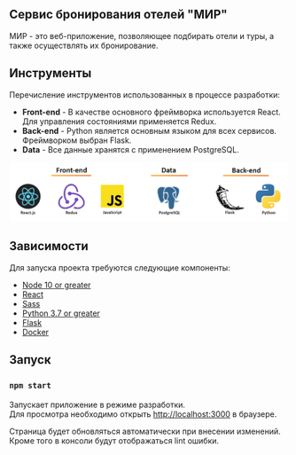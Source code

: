 ## Сервис бронирования отелей "МИР"

МИР - это веб-приложение, позволяющее подбирать отели и туры, а также осуществлять их бронирование. 

## Инструменты

Перечисление инструментов использованных в процессе разработки:

* **Front-end** - В качестве основного фреймворка используется React. Для управления состояниями применяется Redux.
* **Back-end** - Python является основным языком для всех сервисов. Фреймворком выбран Flask.
* **Data** - Все данные хранятся с применением PostgreSQL. 

![Core stack](./src/assets/core-stack.png)

## Зависимости

Для запуска проекта требуются следующие компоненты:

* [Node 10 or greater](https://nodejs.org/en/download/)
* [React](https://react.dev/learn/add-react-to-an-existing-project)
* [Sass](https://www.npmjs.com/package/sass)
* [Python 3.7 or greater](https://realpython.com/installing-python/)
* [Flask](https://flask.palletsprojects.com/en/2.3.x/installation/)
* [Docker](https://docs.docker.com/install/)

## Запуск

### `npm start`

Запускает приложение в режиме разработки.\
Для просмотра необходимо открыть [http://localhost:3000](http://localhost:3000) в браузере.

Страница будет обновляться автоматически при внесении изменений.\
Кроме того в консоли будут отображаться lint ошибки.
